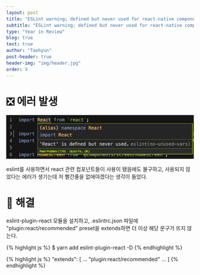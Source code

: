 ```yaml
---
layout: post
title: "ESLint warning; defined but never used for react-native components"
subtitle: "ESLint warning; defined but never used for react-native components "
type: "Year in Review"
blog: true
text: true
author: "Taehyun"
post-header: true
header-img: "img/header.jpg"
order: 9
---
```


# ❎ 에러 발생

![](img/2020-10-16-16-42-56.png)

eslint를 사용하면서 react 관련 컴포넌트들이 사용이 됐음에도 불구하고, 사용되지 않았다는 에러가 생기는데 저 빨간줄을 없애야겠다는 생각이 들었다.

# 🌟 해결

eslint-plugin-react 모듈을 설치하고, .eslintrc.json 파일에 "plugin:react/recommended" preset을 extends하면 더 이상 해당 문구가 뜨지 않는다.

{% highlight js %}
$ yarn add eslint-plugin-react -D
{% endhighlight %}

{% highlight js %}
  "extends": [
    ...
    "plugin:react/recommended"
    ...
  ]
{% endhighlight %}
